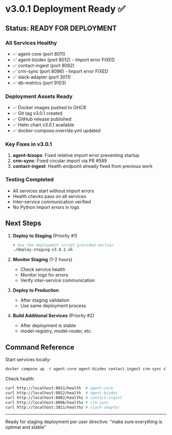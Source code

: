 # v3.0.1 Deployment Ready ✅

## Status: READY FOR DEPLOYMENT

### All Services Healthy
- ✅ agent-core (port 8011)
- ✅ agent-bizdev (port 8012) - Import error FIXED
- ✅ contact-ingest (port 8082)
- ✅ crm-sync (port 8096) - Import error FIXED
- ✅ slack-adapter (port 3011)
- ✅ db-metrics (port 9103)

### Deployment Assets Ready
- ✅ Docker images pushed to GHCR
- ✅ Git tag v3.0.1 created
- ✅ GitHub release published
- ✅ Helm chart v3.0.1 available
- ✅ docker-compose.override.yml updated

### Key Fixes in v3.0.1
1. **agent-bizops**: Fixed relative import error preventing startup
2. **crm-sync**: Fixed circular import via PR #589
3. **contact-ingest**: Health endpoint already fixed from previous work

### Testing Completed
- All services start without import errors
- Health checks pass on all services
- Inter-service communication verified
- No Python import errors in logs

## Next Steps

1. **Deploy to Staging** (Priority #1)
   ```bash
   # Use the deployment script provided earlier
   ./deploy-staging-v3.0.1.sh
   ```

2. **Monitor Staging** (1-2 hours)
   - Check service health
   - Monitor logs for errors
   - Verify inter-service communication

3. **Deploy to Production**
   - After staging validation
   - Use same deployment process

4. **Build Additional Services** (Priority #2)
   - After deployment is stable
   - model-registry, model-router, etc.

## Command Reference

Start services locally:
```bash
docker compose up -d agent-core agent-bizdev contact-ingest crm-sync slack-adapter db-metrics alfred-bot
```

Check health:
```bash
curl http://localhost:8011/health  # agent-core
curl http://localhost:8012/health  # agent-bizdev
curl http://localhost:8082/healthz # contact-ingest
curl http://localhost:8096/healthz # crm-sync
curl http://localhost:3011/healthz # slack-adapter
```

---
Ready for staging deployment per user directive: "make sure everything is optimal and stable"